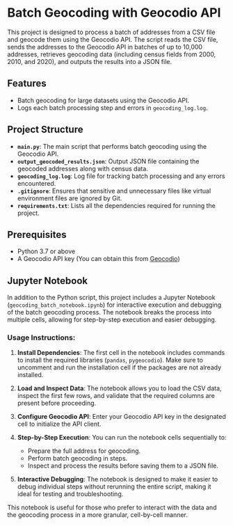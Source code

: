 # Batch Geocoding with Geocodio API

This project is designed to process a batch of addresses from a CSV file and geocode them using the Geocodio API. The script reads the CSV file, sends the addresses to the Geocodio API in batches of up to 10,000 addresses, retrieves geocoding data (including census fields from 2000, 2010, and 2020), and outputs the results into a JSON file.

## Features
- Batch geocoding for large datasets using the Geocodio API.
- Logs each batch processing step and errors in `geocoding_log.log`.

## Project Structure

- **`main.py`**: The main script that performs batch geocoding using the Geocodio API.
- **`output_geocoded_results.json`**: Output JSON file containing the geocoded addresses along with census data.
- **`geocoding_log.log`**: Log file for tracking batch processing and any errors encountered.
- **`.gitignore`**: Ensures that sensitive and unnecessary files like virtual environment files are ignored by Git.
- **`requirements.txt`**: Lists all the dependencies required for running the project.

## Prerequisites

- Python 3.7 or above
- A Geocodio API key (You can obtain this from [Geocodio](https://www.geocod.io/))

## Jupyter Notebook

In addition to the Python script, this project includes a Jupyter Notebook (`geocoding_batch_notebook.ipynb`) for interactive execution and debugging of the batch geocoding process. The notebook breaks the process into multiple cells, allowing for step-by-step execution and easier debugging.

### Usage Instructions:
1. **Install Dependencies**: The first cell in the notebook includes commands to install the required libraries (`pandas`, `pygeocodio`). Make sure to uncomment and run the installation cell if the packages are not already installed.
   
2. **Load and Inspect Data**: The notebook allows you to load the CSV data, inspect the first few rows, and validate that the required columns are present before proceeding.

3. **Configure Geocodio API**: Enter your Geocodio API key in the designated cell to initialize the API client.

4. **Step-by-Step Execution**: You can run the notebook cells sequentially to:
   - Prepare the full address for geocoding.
   - Perform batch geocoding in steps.
   - Inspect and process the results before saving them to a JSON file.

5. **Interactive Debugging**: The notebook is designed to make it easier to debug individual steps without rerunning the entire script, making it ideal for testing and troubleshooting.

This notebook is useful for those who prefer to interact with the data and the geocoding process in a more granular, cell-by-cell manner.